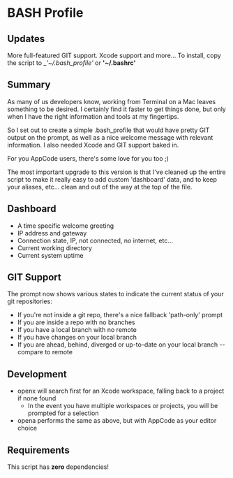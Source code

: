 BASH Profile
============

## Updates

More full-featured GIT support. Xcode support and more...
To install, copy the script to __'~/._bash_profile'__ or __'~/.bashrc'__

## Summary

As many of us developers know, working from Terminal on a Mac leaves something to be desired. 
I certainly find it faster to get things done, but only when I have the right information and tools at my fingertips.

So I set out to create a simple .bash_profile that would have pretty GIT output on the prompt, as well as a nice welcome message with relevant information. I also needed Xcode and GIT support baked in. 

For you AppCode users, there's some love for you too ;)

The most important upgrade to this version is that I've cleaned up the entire script to make it really easy to add custom 'dashboard' data, and to keep your aliases, etc... clean and out of the way at the top of the file.

## Dashboard

* A time specific welcome greeting
* IP address and gateway
* Connection state, IP, not connected, no internet, etc...
* Current working directory
* Current system uptime

## GIT Support

The prompt now shows various states to indicate the current status of your git repositories:

* If you're not inside a git repo, there's a nice fallback 'path-only' prompt
* If you are inside a repo with no branches
* If you have a local branch with no remote
* If you have changes on your local branch
* If you are ahead, behind, diverged or up-to-date on your local branch -- compare to remote

## Development

* openx will search first for an Xcode workspace, falling back to a project if none found
  - In the event you have multiple workspaces or projects, you will be prompted for a selection
* opena performs the same as above, but with AppCode as your editor choice

Requirements
------------

This script has **zero** dependencies!
